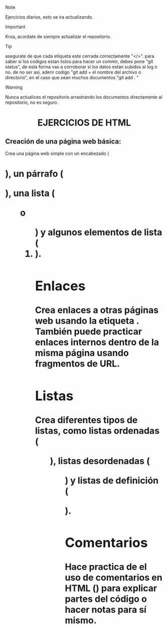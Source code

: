 >[!NOTE]
> Ejercicios diarios, esto se ira actualizando. 

>[!IMPORTANT]
> Kroa, acordate de siempre actualizar el repositorio. 

>[!TIP]
> asegurate de que cada etiqueta este cerrada correctamente "</>".
> para saber si los codigos estan listos para hacer un commir, debes pone "git status", de esta forma vas a corroborar si los datos estan subidos al log o no. 
> de no ser asi, aderir codigo "git add + el nombre del archivo o directorio", en el caso que sean muchos documentos "git add . "

>[!WARNING]
> Nunca actualices el repositorio arrastrando los documentos directamente al repositorio, no es seguro. 

<h1 align="center">EJERCICIOS DE HTML</h1>


<h2 align="left">Creación de una página web básica: </h2>
Crea una página web simple con un encabezado (<h1>), un párrafo (<p>), una lista (<ul> o <ol>) y algunos elementos de lista (<li>).
<h2 align="left">Enlaces</h2>
Crea enlaces a otras páginas web usando la etiqueta <a>. También puede practicar enlaces internos dentro de la misma página usando fragmentos de URL.
<h2 align="left">Listas</h2>
Crea  diferentes tipos de listas, como listas ordenadas (<ol>), listas desordenadas (<ul>) y listas de definición (<dl>).
<h2 align="left">Comentarios</h2>
Hace practica de el uso de comentarios en HTML (<!-- comentario -->) para explicar partes del código o hacer notas para sí mismo.
